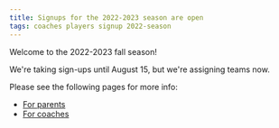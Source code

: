 ```yaml
---
title: Signups for the 2022-2023 season are open
tags: coaches players signup 2022-season
---
```


Welcome to the 2022-2023 fall season!

We're taking sign-ups until August 15, but we're assigning teams now.

Please see the following pages for more info:

* [For parents](/parents/)
* [For coaches](/coaches/)
